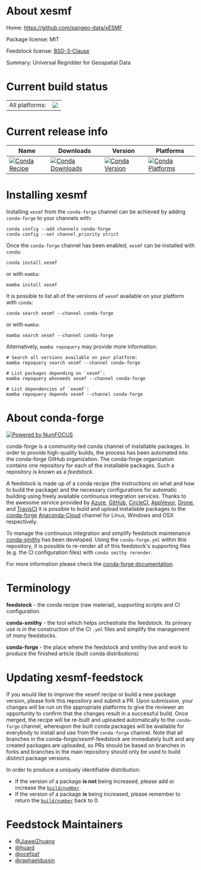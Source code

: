 About xesmf
===========

Home: https://github.com/pangeo-data/xESMF

Package license: MIT

Feedstock license: [BSD-3-Clause](https://github.com/conda-forge/xesmf-feedstock/blob/main/LICENSE.txt)

Summary: Universal Regridder for Geospatial Data

Current build status
====================


<table><tr><td>All platforms:</td>
    <td>
      <a href="https://dev.azure.com/conda-forge/feedstock-builds/_build/latest?definitionId=4399&branchName=main">
        <img src="https://dev.azure.com/conda-forge/feedstock-builds/_apis/build/status/xesmf-feedstock?branchName=main">
      </a>
    </td>
  </tr>
</table>

Current release info
====================

| Name | Downloads | Version | Platforms |
| --- | --- | --- | --- |
| [![Conda Recipe](https://img.shields.io/badge/recipe-xesmf-green.svg)](https://anaconda.org/conda-forge/xesmf) | [![Conda Downloads](https://img.shields.io/conda/dn/conda-forge/xesmf.svg)](https://anaconda.org/conda-forge/xesmf) | [![Conda Version](https://img.shields.io/conda/vn/conda-forge/xesmf.svg)](https://anaconda.org/conda-forge/xesmf) | [![Conda Platforms](https://img.shields.io/conda/pn/conda-forge/xesmf.svg)](https://anaconda.org/conda-forge/xesmf) |

Installing xesmf
================

Installing `xesmf` from the `conda-forge` channel can be achieved by adding `conda-forge` to your channels with:

```
conda config --add channels conda-forge
conda config --set channel_priority strict
```

Once the `conda-forge` channel has been enabled, `xesmf` can be installed with `conda`:

```
conda install xesmf
```

or with `mamba`:

```
mamba install xesmf
```

It is possible to list all of the versions of `xesmf` available on your platform with `conda`:

```
conda search xesmf --channel conda-forge
```

or with `mamba`:

```
mamba search xesmf --channel conda-forge
```

Alternatively, `mamba repoquery` may provide more information:

```
# Search all versions available on your platform:
mamba repoquery search xesmf --channel conda-forge

# List packages depending on `xesmf`:
mamba repoquery whoneeds xesmf --channel conda-forge

# List dependencies of `xesmf`:
mamba repoquery depends xesmf --channel conda-forge
```


About conda-forge
=================

[![Powered by
NumFOCUS](https://img.shields.io/badge/powered%20by-NumFOCUS-orange.svg?style=flat&colorA=E1523D&colorB=007D8A)](https://numfocus.org)

conda-forge is a community-led conda channel of installable packages.
In order to provide high-quality builds, the process has been automated into the
conda-forge GitHub organization. The conda-forge organization contains one repository
for each of the installable packages. Such a repository is known as a *feedstock*.

A feedstock is made up of a conda recipe (the instructions on what and how to build
the package) and the necessary configurations for automatic building using freely
available continuous integration services. Thanks to the awesome service provided by
[Azure](https://azure.microsoft.com/en-us/services/devops/), [GitHub](https://github.com/),
[CircleCI](https://circleci.com/), [AppVeyor](https://www.appveyor.com/),
[Drone](https://cloud.drone.io/welcome), and [TravisCI](https://travis-ci.com/)
it is possible to build and upload installable packages to the
[conda-forge](https://anaconda.org/conda-forge) [Anaconda-Cloud](https://anaconda.org/)
channel for Linux, Windows and OSX respectively.

To manage the continuous integration and simplify feedstock maintenance
[conda-smithy](https://github.com/conda-forge/conda-smithy) has been developed.
Using the ``conda-forge.yml`` within this repository, it is possible to re-render all of
this feedstock's supporting files (e.g. the CI configuration files) with ``conda smithy rerender``.

For more information please check the [conda-forge documentation](https://conda-forge.org/docs/).

Terminology
===========

**feedstock** - the conda recipe (raw material), supporting scripts and CI configuration.

**conda-smithy** - the tool which helps orchestrate the feedstock.
                   Its primary use is in the construction of the CI ``.yml`` files
                   and simplify the management of *many* feedstocks.

**conda-forge** - the place where the feedstock and smithy live and work to
                  produce the finished article (built conda distributions)


Updating xesmf-feedstock
========================

If you would like to improve the xesmf recipe or build a new
package version, please fork this repository and submit a PR. Upon submission,
your changes will be run on the appropriate platforms to give the reviewer an
opportunity to confirm that the changes result in a successful build. Once
merged, the recipe will be re-built and uploaded automatically to the
`conda-forge` channel, whereupon the built conda packages will be available for
everybody to install and use from the `conda-forge` channel.
Note that all branches in the conda-forge/xesmf-feedstock are
immediately built and any created packages are uploaded, so PRs should be based
on branches in forks and branches in the main repository should only be used to
build distinct package versions.

In order to produce a uniquely identifiable distribution:
 * If the version of a package **is not** being increased, please add or increase
   the [``build/number``](https://docs.conda.io/projects/conda-build/en/latest/resources/define-metadata.html#build-number-and-string).
 * If the version of a package **is** being increased, please remember to return
   the [``build/number``](https://docs.conda.io/projects/conda-build/en/latest/resources/define-metadata.html#build-number-and-string)
   back to 0.

Feedstock Maintainers
=====================

* [@JiaweiZhuang](https://github.com/JiaweiZhuang/)
* [@huard](https://github.com/huard/)
* [@ocefpaf](https://github.com/ocefpaf/)
* [@raphaeldussin](https://github.com/raphaeldussin/)

